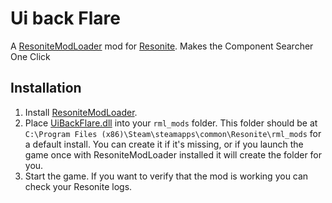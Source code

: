 # Ui back Flare

A [ResoniteModLoader](https://github.com/resonite-modding-group/ResoniteModLoader/) mod for [Resonite](https://resonite.com/). Makes the Component Searcher One Click

## Installation
1. Install [ResoniteModLoader](https://github.com/resonite-modding-group/ResoniteModLoader/).
1. Place [UiBackFlare.dll](https://github.com/EuphieEuphoria/Ui-Back-Flare/releases/latest/download/UiBackFlare.dll) into your `rml_mods` folder. This folder should be at `C:\Program Files (x86)\Steam\steamapps\common\Resonite\rml_mods` for a default install. You can create it if it's missing, or if you launch the game once with ResoniteModLoader installed it will create the folder for you.
1. Start the game. If you want to verify that the mod is working you can check your Resonite logs.